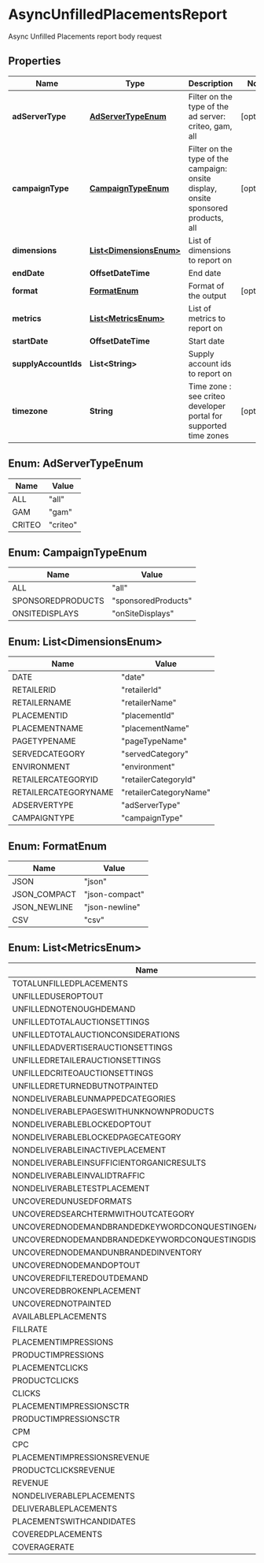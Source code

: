 

# AsyncUnfilledPlacementsReport

Async Unfilled Placements report body request

## Properties

| Name | Type | Description | Notes |
|------------ | ------------- | ------------- | -------------|
|**adServerType** | [**AdServerTypeEnum**](#AdServerTypeEnum) | Filter on the type of the ad server: criteo, gam, all |  [optional] |
|**campaignType** | [**CampaignTypeEnum**](#CampaignTypeEnum) | Filter on the type of the campaign: onsite display, onsite sponsored products, all |  [optional] |
|**dimensions** | [**List&lt;DimensionsEnum&gt;**](#List&lt;DimensionsEnum&gt;) | List of dimensions to report on |  |
|**endDate** | **OffsetDateTime** | End date |  |
|**format** | [**FormatEnum**](#FormatEnum) | Format of the output |  [optional] |
|**metrics** | [**List&lt;MetricsEnum&gt;**](#List&lt;MetricsEnum&gt;) | List of metrics to report on |  |
|**startDate** | **OffsetDateTime** | Start date |  |
|**supplyAccountIds** | **List&lt;String&gt;** | Supply account ids to report on |  |
|**timezone** | **String** | Time zone : see criteo developer portal for supported time zones |  [optional] |



## Enum: AdServerTypeEnum

| Name | Value |
|---- | -----|
| ALL | &quot;all&quot; |
| GAM | &quot;gam&quot; |
| CRITEO | &quot;criteo&quot; |



## Enum: CampaignTypeEnum

| Name | Value |
|---- | -----|
| ALL | &quot;all&quot; |
| SPONSOREDPRODUCTS | &quot;sponsoredProducts&quot; |
| ONSITEDISPLAYS | &quot;onSiteDisplays&quot; |



## Enum: List&lt;DimensionsEnum&gt;

| Name | Value |
|---- | -----|
| DATE | &quot;date&quot; |
| RETAILERID | &quot;retailerId&quot; |
| RETAILERNAME | &quot;retailerName&quot; |
| PLACEMENTID | &quot;placementId&quot; |
| PLACEMENTNAME | &quot;placementName&quot; |
| PAGETYPENAME | &quot;pageTypeName&quot; |
| SERVEDCATEGORY | &quot;servedCategory&quot; |
| ENVIRONMENT | &quot;environment&quot; |
| RETAILERCATEGORYID | &quot;retailerCategoryId&quot; |
| RETAILERCATEGORYNAME | &quot;retailerCategoryName&quot; |
| ADSERVERTYPE | &quot;adServerType&quot; |
| CAMPAIGNTYPE | &quot;campaignType&quot; |



## Enum: FormatEnum

| Name | Value |
|---- | -----|
| JSON | &quot;json&quot; |
| JSON_COMPACT | &quot;json-compact&quot; |
| JSON_NEWLINE | &quot;json-newline&quot; |
| CSV | &quot;csv&quot; |



## Enum: List&lt;MetricsEnum&gt;

| Name | Value |
|---- | -----|
| TOTALUNFILLEDPLACEMENTS | &quot;totalUnfilledPlacements&quot; |
| UNFILLEDUSEROPTOUT | &quot;unfilledUserOptOut&quot; |
| UNFILLEDNOTENOUGHDEMAND | &quot;unfilledNotEnoughDemand&quot; |
| UNFILLEDTOTALAUCTIONSETTINGS | &quot;unfilledTotalAuctionSettings&quot; |
| UNFILLEDTOTALAUCTIONCONSIDERATIONS | &quot;unfilledTotalAuctionConsiderations&quot; |
| UNFILLEDADVERTISERAUCTIONSETTINGS | &quot;unfilledAdvertiserAuctionSettings&quot; |
| UNFILLEDRETAILERAUCTIONSETTINGS | &quot;unfilledRetailerAuctionSettings&quot; |
| UNFILLEDCRITEOAUCTIONSETTINGS | &quot;unfilledCriteoAuctionSettings&quot; |
| UNFILLEDRETURNEDBUTNOTPAINTED | &quot;unfilledReturnedButNotPainted&quot; |
| NONDELIVERABLEUNMAPPEDCATEGORIES | &quot;nonDeliverableUnmappedCategories&quot; |
| NONDELIVERABLEPAGESWITHUNKNOWNPRODUCTS | &quot;nonDeliverablePagesWithUnknownProducts&quot; |
| NONDELIVERABLEBLOCKEDOPTOUT | &quot;nonDeliverableBlockedOptOut&quot; |
| NONDELIVERABLEBLOCKEDPAGECATEGORY | &quot;nonDeliverableBlockedPageCategory&quot; |
| NONDELIVERABLEINACTIVEPLACEMENT | &quot;nonDeliverableInactivePlacement&quot; |
| NONDELIVERABLEINSUFFICIENTORGANICRESULTS | &quot;nonDeliverableInsufficientOrganicResults&quot; |
| NONDELIVERABLEINVALIDTRAFFIC | &quot;nonDeliverableInvalidTraffic&quot; |
| NONDELIVERABLETESTPLACEMENT | &quot;nonDeliverableTestPlacement&quot; |
| UNCOVEREDUNUSEDFORMATS | &quot;uncoveredUnusedFormats&quot; |
| UNCOVEREDSEARCHTERMWITHOUTCATEGORY | &quot;uncoveredSearchTermWithoutCategory&quot; |
| UNCOVEREDNODEMANDBRANDEDKEYWORDCONQUESTINGENABLED | &quot;uncoveredNoDemandBrandedKeywordConquestingEnabled&quot; |
| UNCOVEREDNODEMANDBRANDEDKEYWORDCONQUESTINGDISABLED | &quot;uncoveredNoDemandBrandedKeywordConquestingDisabled&quot; |
| UNCOVEREDNODEMANDUNBRANDEDINVENTORY | &quot;uncoveredNoDemandUnbrandedInventory&quot; |
| UNCOVEREDNODEMANDOPTOUT | &quot;uncoveredNoDemandOptOut&quot; |
| UNCOVEREDFILTEREDOUTDEMAND | &quot;uncoveredFilteredOutDemand&quot; |
| UNCOVEREDBROKENPLACEMENT | &quot;uncoveredBrokenPlacement&quot; |
| UNCOVEREDNOTPAINTED | &quot;uncoveredNotPainted&quot; |
| AVAILABLEPLACEMENTS | &quot;availablePlacements&quot; |
| FILLRATE | &quot;fillRate&quot; |
| PLACEMENTIMPRESSIONS | &quot;placementImpressions&quot; |
| PRODUCTIMPRESSIONS | &quot;productImpressions&quot; |
| PLACEMENTCLICKS | &quot;placementClicks&quot; |
| PRODUCTCLICKS | &quot;productClicks&quot; |
| CLICKS | &quot;clicks&quot; |
| PLACEMENTIMPRESSIONSCTR | &quot;placementImpressionsCTR&quot; |
| PRODUCTIMPRESSIONSCTR | &quot;productImpressionsCTR&quot; |
| CPM | &quot;cpm&quot; |
| CPC | &quot;cpc&quot; |
| PLACEMENTIMPRESSIONSREVENUE | &quot;placementImpressionsRevenue&quot; |
| PRODUCTCLICKSREVENUE | &quot;productClicksRevenue&quot; |
| REVENUE | &quot;revenue&quot; |
| NONDELIVERABLEPLACEMENTS | &quot;nonDeliverablePlacements&quot; |
| DELIVERABLEPLACEMENTS | &quot;deliverablePlacements&quot; |
| PLACEMENTSWITHCANDIDATES | &quot;placementsWithCandidates&quot; |
| COVEREDPLACEMENTS | &quot;coveredPlacements&quot; |
| COVERAGERATE | &quot;coverageRate&quot; |



